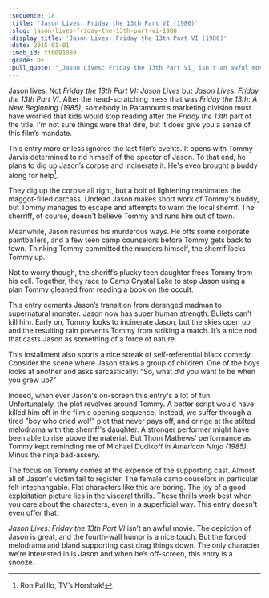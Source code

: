 ```yaml
---
:sequence: 18
:title: 'Jason Lives: Friday the 13th Part VI (1986)'
:slug: jason-lives-friday-the-13th-part-vi-1986
:display_title: 'Jason Lives: Friday the 13th Part VI (1986)'
:date: 2015-01-01
:imdb_id: tt0091080
:grade: D+
:pull_quote: "_Jason Lives: Friday the 13th Part VI_ isn’t an awful movie. The depiction of Jason is great, and the fourth-wall humor is a nice touch. But the forced melodrama and bland supporting cast drag things down."
---
```

Jason lives. Not _Friday the 13th Part VI: Jason Lives_ but _Jason Lives: Friday the 13th Part VI_. After the head-scratching mess that was _Friday the 13th: A New Beginning (1985)_, somebody in Paramount’s marketing division must have worried that kids would stop reading after the _Friday the 13th_ part of the title. I’m not sure things were that dire, but it does give you a sense of this film’s mandate.

This entry more or less ignores the last film’s events. It opens with Tommy Jarvis determined to rid himself of the specter of Jason. To that end, he plans to dig up Jason’s corpse and incinerate it. He's even brought a buddy along for help[^1].

They dig up the corpse all right, but a bolt of lightening reanimates the maggot-filled carcass. Undead Jason makes short work of Tommy's buddy, but Tommy manages to escape and attempts to warn the local sherrif. The sherriff, of course, doesn't believe Tommy and runs him out of town.

Meanwhile, Jason resumes his murderous ways. He offs some corporate paintballers, and a few teen camp counselors before Tommy gets back to town. Thinking Tommy committed the murders himself, the sherrif locks Tommy up.

Not to worry though, the sheriff’s plucky teen daughter frees Tommy from his cell. Together, they race to Camp Crystal Lake to stop Jason using a plan Tommy gleaned from reading a book on the occult.

This entry cements Jason’s transition from deranged madman to supernatural monster. Jason now has super human strength. Bullets can't kill him. Early on, Tommy looks to incinerate Jason, but the skies open up and the resulting rain prevents Tommy from striking a match. It’s a nice nod that casts Jason as something of a force of nature.

This installment also sports a nice streak of self-referential black comedy. Consider the scene where Jason stalks a group of children. One of the boys looks at another and asks sarcastically: “So, what _did_ you want to be when you grew up?”

Indeed, when ever Jason's on-screen this entry's a lot of fun. Unfortunately, the plot revolves around Tommy. A better script would have killed him off in the film's opening sequence. Instead, we suffer through a tired "boy who cried wolf" plot that never pays off, and cringe at the stilted melodrama with the sherriff's daughter.  A stronger performer might have been able to rise above the material. But Thom Mathews’ performance as Tommy kept reminding me of Michael Dudikoff in _American Ninja (1985)_. Minus the ninja bad-assery.

The focus on Tommy comes at the expense of the supporting cast. Almost all of  Jason's victim fail to register. The female camp couselors in particular felt intechangable. Flat characters like this are boring.  The joy of a good exploitation picture lies in the visceral thrills. These thrills work best when you care about the characters, even in a superficial way. This entry doesn't even offer that.

_Jason Lives: Friday the 13th Part VI_ isn’t an awful movie. The depiction of Jason is great, and the fourth-wall humor is a nice touch. But the forced melodrama and bland supporting cast drag things down. The only character we’re interested in is Jason and when he’s off-screen, this entry is a snooze.

[^1]: Ron Palillo, TV’s Horshak!
